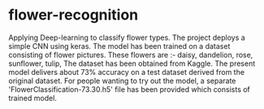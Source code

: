 # flower-recognition
Applying Deep-learning to classify flower types.
  The project deploys a simple CNN using keras. The model has been trained on a dataset consisting of flower pictures. These flowers are :- 
    daisy,
    dandelion,
    rose,
    sunflower,
    tulip,
 The dataset has been obtained from Kaggle.
 The present model delivers about 73% accuracy on a test dataset derived from the original dataset.
 For people wanting to try out the model, a separate 'FlowerClassification-73.30.h5' file has been provided which consists of trained model.

